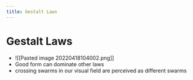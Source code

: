```yaml
---
title: Gestalt Laws
---
```


# Gestalt Laws
- ![[Pasted image 20220418104002.png]]
- Good form can dominate other laws
- crossing swarms in our visual field are perceived as different swarms










